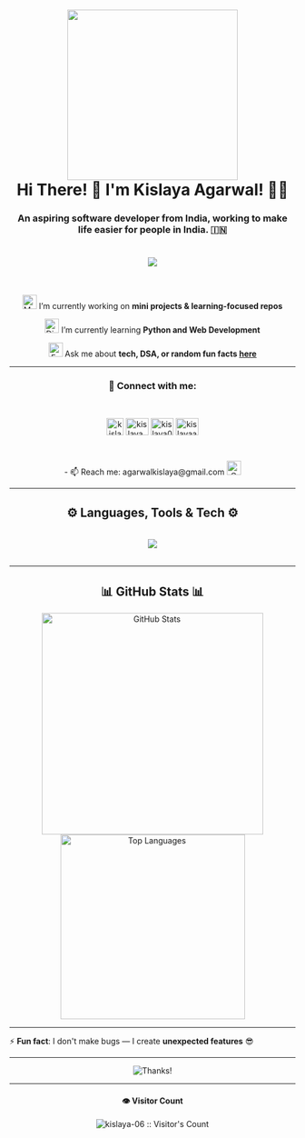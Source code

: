 <h1 align="center">
  <img src="https://user-images.githubusercontent.com/74038190/229223263-cf2e4b07-2615-4f87-9c38-e37600f8381a.gif" width="300">
  <br>
  Hi There! 👋 I'm Kislaya Agarwal! 🧠🚀
</h1>

<h3 align="center">An aspiring software developer from India, working to make life easier for people in India. 🇮🇳</h3>
<h1 align="center">
  <img
    src="https://readme-typing-svg.herokuapp.com/?font=Righteous&size=35&center=true&vCenter=true&width=500&height=70&duration=4000&lines=Hi+There!+👋;+I'm+Kislaya+Agarwal!+🧠+🚀" />
</h1>


<br />

<div align="center">

  <img src="https://raw.githubusercontent.com/Tarikul-Islam-Anik/Animated-Fluent-Emojis/master/Emojis/People%20with%20professions/Man%20Technologist%20Medium-Light%20Skin%20Tone.png" alt="Man Technologist Medium-Light Skin Tone" width="25" height="25" /> I’m currently working on **mini projects & learning-focused repos**

  <img src="https://raw.githubusercontent.com/Tarikul-Islam-Anik/Animated-Fluent-Emojis/master/Emojis/Smilies/Disguised%20Face.png" alt="Disguised Face" width="25" height="25" /> I’m currently learning **Python and Web Development**

  <img src="https://raw.githubusercontent.com/Tarikul-Islam-Anik/Animated-Fluent-Emojis/master/Emojis/Smilies/Face%20in%20Clouds.png" alt="Face in Clouds" width="25" height="25" /> Ask me about **tech, DSA, or random fun facts [here](https://github.com/kislaya-06/kislaya-06/issues)**
  <br />
</div>

<hr />

<h3 align="center"><b>🔗 Connect with me:</b></h3>
<br />
<p align="center">
  <a href="https://linkedin.com/in/kislayaagarwal" target="blank"><img align="center"
      src="https://raw.githubusercontent.com/rahuldkjain/github-profile-readme-generator/master/src/images/icons/Social/linked-in-alt.svg"
      alt="kislayaagarwal" height="30 width="40" /></a>
  <a href="https://instagram.com/kislaya_ak" target="blank"><img align="center"
      src="https://raw.githubusercontent.com/rahuldkjain/github-profile-readme-generator/master/src/images/icons/Social/instagram.svg"
      alt="kislaya_ak" height="30" width="40" /></a>
  <a href="https://www.leetcode.com/kislaya06" target="blank"><img align="center"
      src="https://raw.githubusercontent.com/rahuldkjain/github-profile-readme-generator/master/src/images/icons/Social/leet-code.svg"
      alt="kislaya06" height="30" width="40" /></a>
  <a href="https://auth.geeksforgeeks.org/user/kislayaagarwal" target="blank"><img align="center"
      src="https://raw.githubusercontent.com/rahuldkjain/github-profile-readme-generator/master/src/images/icons/Social/geeks-for-geeks.svg"
      alt="kislayaagarwal" height="30" width="40" /></a>
</p>

<br />

<p align="center">
  - 📫 Reach me: agarwalkislaya@gmail.com  
  <a href="mailto:agarwalkislaya@gmail.com">
    <img alt="Gmail" width="25px" src="https://user-images.githubusercontent.com/74038190/216122065-2f028bae-25d6-4a3c-bc9f-175394ed5011.png" />
  </a>
</p>

<hr />

<h2 align="center">⚙️ Languages, Tools & Tech ⚙️</h2>
<br />
<div align="center">
  <img src="https://skillicons.dev/icons?i=github,git,vscode,c,cpp,python,html,css,javascript,java" />
</div>

<br />
<hr />

<h2 align="center">📊 GitHub Stats 📊</h2>
<div align="center">
  <img width=390
    src="https://github-readme-stats.vercel.app/api?username=kislaya-06&show_icons=true&theme=react&rank_icon=github&border_radius=10"
    alt="GitHub Stats" />
  <br />
  <img width=325
    src="https://github-readme-stats.vercel.app/api/top-langs/?username=kislaya-06&hide=HTML&langs_count=8&layout=compact&theme=react&border_radius=10&size_weight=0.5&count_weight=0.5"
    alt="Top Languages" />
</div>

<hr />

⚡ **Fun fact**: I don't make bugs — I create **unexpected features** 😎

<hr />
<p align="center">
  <img src="https://camo.githubusercontent.com/6734f2ee8d6fb71cdb94b3b6ccdec8aa9e86f15c17777b6d61bdbcbd276d28b5/68747470733a2f2f6d656469612e67697068792e636f6d2f6d656469612f6c344647703446436347597377506e724f2f67697068792e676966" alt="Thanks!" />
</p>

<hr />
<h4 align="center">👁️ Visitor Count</h4>
<p align="center">
  <img src="https://profile-counter.glitch.me/{kislaya-06}/count.svg" alt="kislaya-06 :: Visitor's Count" />
</p>
